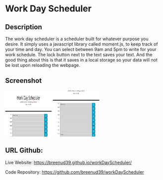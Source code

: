 # Work Day Scheduler

## Description

The work day scheduler is a scheduler built for whatever purpose you desire. It simply uses a javascript library called moment.js, to keep track of your time and day. You can select between 9am and 5pm to write for your work schedule. The lock button next to the text saves your text. And the good thing about this is that it saves in a local storage so your data will not be lost upon reloading the webpage.


## Screenshot
<img src="https://github.com/breenud39/workDayScheduler/blob/main/Develop/img/topimg.PNG" height = "150" width = "150">
<img src="https://github.com/breenud39/workDayScheduler/blob/main/Develop/img/bottomimg.PNG" height = "150" width = "150">

## URL Github:

Live Website: https://breenud39.github.io/workDayScheduler/

Code Repository: https://github.com/breenud39/workDayScheduler